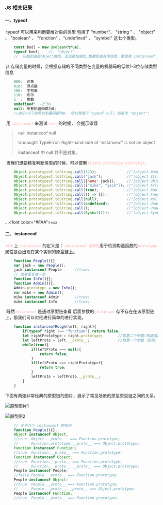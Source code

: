 ###  JS 相关记录



#### 一、typeof

​		typeof 可以用来判断要给对象的类型  包括了  “number”、 "string " 、 "object" 、 "boolean" 、 "function" 、"undefined" 、 "symbol" 这七个类型。

```javascript
	const bool = new Boolean(true);
	typeof bool;	//	"object"	
	//	只能知道是object类型，无法更加细化,想要知道具体信息，要使用 instanceof
```

​		js  存储变量的时候，会根据存储的不同类型在变量的机器码的低位1-3位存储类型信息

```javascript
	000:  对象
    010:  浮点数
    100:  字符串
    110:  布尔
    1  :  整数
    undefined:  -2^30
	null: 所有机器码都为0;
	//由于null的所以机器码都为0， 所以导致了 typeof null 结果为 "object";
```

​		 用 <font color="#FAA">`instanceof` </font>  来测试 <font color="#FAA">`null` </font> 的时候， 会提示错误

> ​	null  instanceof  null
>
> ​	 Uncaught TypeError: Right-hand side of 'instanceof' is not an object	
>
> ​	instanceof 中  null 并不是对象。

​		当我们想要精准判断类型的时候，可以使用 <font color="#FAA">`Object.prototype.toString()`</font>

```javascript
	Object.prototypeof.toString.call(123);				//"[object Number]"
	Object.prototypeof.toString.call("jack");			//"[object String]"
	Object.prototypeof.toString.call({name: jack});		//"[object Object]"
	Object.prototypeof.toString.call(["mike", "jack"]);	//"[object Array]"
	Object.prototypeof.toString.call(true);				//"[object Boolean]"	
	Object.prototypeof.toString.call(() => {});			//"[object Function]"		
	Object.prototypeof.toString.call(null);				//"[object Null]"	
	Object.prototypeof.toString.call(undefined);		//"[object Undefined]"
	Object.prototypeof.toString.call();					//"[object Undefined]"
	Object.prototypeof.toString.call(Symbol(1));		//"[object Symbol]"	
```

...\<font color="#FAA">`xxx`</font>

#### 二、 instanceof

​		<font color="#FAA">`MDN`</font> 上 <font color="#FAA">`instanceof`</font> 的定义是： <font color="#FAA">`instanceof 运算符`</font>用于检测构造函数的<font color="#FAA">`prototype`</font> 属性是否出现在某个实例的原型链上。

```javascript
	function People(){}
	var jack = new People();
	jack instanceof People		//true;
	// 或者更复杂一些
	function Info(){};
	function Admin(){};
	Admin.prototype = new Info();
	var mike = new Admin();
	mike instanceof Admin		//true;
	mike instanceof	Info		//true;
```

​		既然<font color="#FAA">`instanceof`</font> 是通过原型链查看 后面参数的 <font color="#FAA">`ptototype`</font> 存不存在在该原型链上，那我们可以对他进行简单的进行实现。

```javascript
	function instanceofRough(left, right){
        if(typeof right !== "function") return false;
        let rightPrototype = right.prototype;		//取第二个参数(构造函数)的原型
        let leftProto = left.__proto__;				//取第一个参数（实例）的原型。
        while(true){
            if(leftProto === null){
                return false;
            }
            if(leftProto === rightPrototype){
                return true;
            }
            leftProto = leftProto.__proto__;
        }
    }
```

​		下面有两张非常经典的原型链的图片，展示了常见场景的原型原型链之间的关系。

![原型图片1](http://175.24.187.2:12345/prototype/%E5%8E%9F%E5%9E%8B%E5%9B%BE1.png)



![原型图2](http://175.24.187.2:12345/prototype/%E5%8E%9F%E5%9E%8B%E5%9B%BE2.png)

```javascript
	// 关于几个 instanceof 的例子
	function People(){};
	Object instanceof Object;
	//true  Object.__proto__  === Function.prototype;
	//		Function.prototype.__proto__ === Object.prototype;
	Function instanceof Function;
	//true	Function.__proto__ === Function.prototype;
	Function instanceof Object;
	//true	Function.__proto__ === Function.prototype;
	//		Function.__proto__.__proto__ === Object.prototype;
	People instanceof People;
	//fasle	People.__proto__ === Function.prototype;	
	People instanceof Object;
	//true	People.__proto__ === Function.prototype;
	//		People.__proto__.__proto__ === Object.prototype;
	People instanceof Function;
	//true	People.__proto__ === Function.prototype;
```

